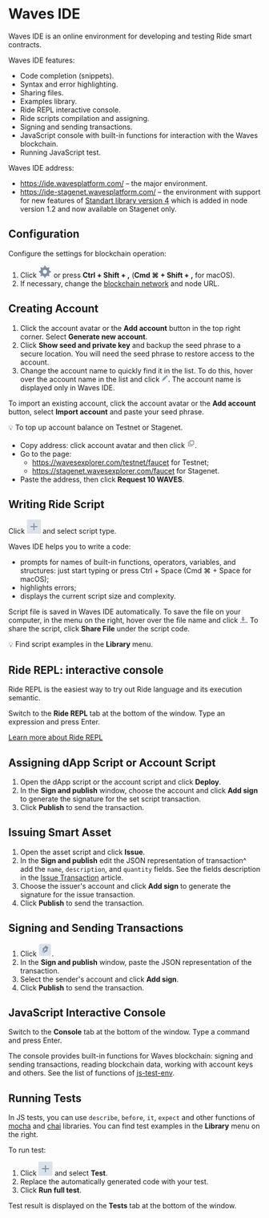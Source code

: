 # Waves IDE

Waves IDE is an online environment for developing and testing Ride smart contracts.

Waves IDE features:

* Code completion (snippets).
* Syntax and error highlighting.
* Sharing files.
* Examples library.
* Ride REPL interactive console.
* Ride scripts compilation and assigning.
* Signing and sending transactions.
* JavaScript console with built-in functions for interaction with the Waves blockchain.
* Running JavaScript test.

Waves IDE address:
* <https://ide.wavesplatform.com/> – the major environment.
* <https://ide-stagenet.wavesplatform.com/> – the environment with support for new features of [Standart library version 4](/en/ride/script/standard-library) which is added in node version 1.2 and now available on Stagenet only.

## Configuration

Configure the settings for blockchain operation:

1. Click ![](./_assets/ide-settings.png) or press **Ctrl&nbsp;+&nbsp;Shift&nbsp;+&nbsp;,** (**Cmd&nbsp;⌘&nbsp;+&nbsp;Shift&nbsp;+&nbsp;,** for macOS).
2. If necessary, change the [blockchain network](/en/blockchain/blockchain-network/chain-id) and node URL.

## Creating Account

1. Click the account avatar or the **Add account** button in the top right corner. Select **Generate new account**.
2. Click **Show seed and private key** and backup the seed phrase to a secure location. You will need the seed phrase to restore access to the account.
3. Change the account name to quickly find it in the list. To do this, hover over the account name in the list and click ![](./_assets/edit.png). The account name is displayed only in Waves IDE.

To import an existing account, click the account avatar or the **Add account** button, select **Import account** and paste your seed phrase.

:bulb: To top up account balance on Testnet or Stagenet.

   * Copy address: click account avatar and then click ![](./_assets/copy-button.png).
   * Go to the page:
      * <https://wavesexplorer.com/testnet/faucet> for Testnet;
      * <https://stagenet.wavesexplorer.com/faucet> for Stagenet.
   *  Paste the address, then click **Request 10 WAVES**.

## Writing Ride Script

Click ![](./_assets/add-script-button.png) and select script type.

Waves IDE helps you to write a code:
* prompts for names of built-in functions, operators, variables, and structures: just start typing or press Ctrl&nbsp;+&nbsp;Space (Cmd&nbsp;⌘&nbsp;+&nbsp;Space for macOS);
* highlights errors;
* displays the current script size and complexity.

Script file is saved in Waves IDE automatically. To save the file on your computer, in the menu on the right, hover over the file name and click ![](./_assets/download.png). To share the script, click **Share File** under the script code.

:bulb: Find script examples in the **Library** menu.

## Ride REPL: interactive console

Ride REPL is the easiest way to try out Ride language and its execution semantic.

Switch to the **Ride REPL** tab at the bottom of the window. Type an expression and press Enter.

[Learn more about Ride REPL](/en/building-apps/smart-contracts/tools/repl)

## Assigning dApp Script or Account Script

1. Open the dApp script or the account script and click **Deploy**.
2. In the **Sign and publish** window, choose the account and click **Add sign** to generate the signature for the set script transaction.
3. Click **Publish** to send the transaction.

## Issuing Smart Asset

1. Open the asset script and click **Issue**.
2. In the **Sign and publish** edit the JSON representation of transaction^ add the `name`, `description`, and `quantity` fields. See the fields description in the [Issue Transaction](/en/blockchain/transaction-type/issue-transaction) article.
3. Choose the issuer's account and click **Add sign** to generate the signature for the issue transaction.
4. Click **Publish** to send the transaction.

## Signing and Sending Transactions

1. Click ![](./_assets/sign.png).
2. In the **Sign and publish** window, paste the JSON representation of the transaction. <!-- Fields of each type of transaction are described in the [Transaction](/en/blockchain/transaction/) article. -->
3. Select the sender's account and click **Add sign**.
4. Click **Publish** to send the transaction.

## JavaScript Interactive Console

Switch to the **Console** tab at the bottom of the window. Type a command and press Enter.

The console provides built-in functions for Waves blockchain: signing and sending transactions, reading blockchain data, working with account keys and others. See the list of functions of [js-test-env](https://wavesplatform.github.io/js-test-env/globals.html).

## Running Tests

In JS tests, you can use `describe`, `before`, `it`, `expect` and other functions of [mocha](https://mochajs.org/) and [chai](https://www.chaijs.com/) libraries. You can find test examples in the **Library** menu on the right.

To run test:

1. Click ![](./_assets/add-script-button.png) and select **Test**.
2. Replace the automatically generated code with your test.
3. Click **Run full test**.

Test result is displayed on the **Tests** tab at the bottom of the window.
